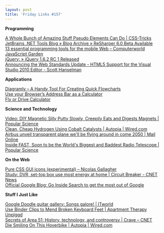 ```yaml
---
layout: post
title: 'Friday Links #157'
---
```

**Programming**

[A Whole Bunch of Amazing Stuff Pseudo Elements Can Do | CSS-Tricks](http://css-tricks.com/pseudo-element-roundup/)   
[JetBrains .NET Tools Blog » Blog Archive » ReSharper 6.0 Beta Available](http://blogs.jetbrains.com/dotnet/2011/06/resharper-60-beta-available/)   
[13 essential programming tools for the mobile Web – Computerworld](http://www.computerworld.com/s/article/9217579/13_essential_programming_tools_for_the_mobile_Web?source=rss_latest_content)   
[JavaScript Garden](http://bonsaiden.github.com/JavaScript-Garden/)   
[jQuery: » jQuery 1.6.2 RC 1 Released](http://blog.jquery.com/2011/06/14/jquery-162rc1-released/)   
[Announcing the Web Standards Update - HTML5 Support for the Visual Studio 2010 Editor - Scott Hanselman](http://www.hanselman.com/blog/AnnouncingTheWebStandardsUpdateHTML5SupportForTheVisualStudio2010Editor.aspx)

**Applications**

[Diagramly – A Handy Tool For Creating Quick Flowcharts](http://www.makeuseof.com/tag/diagramly-handy-tool-creating-quick-flowcharts/)   
[Use your Browser’s Address Bar as a Calculator](http://www.labnol.org/software/web-browser-as-calculator/19557/)   
[Fly or Drive Calculator](http://www.befrugal.com/tools/fly-or-drive-calculator/)

**Science and Technology**

[Video: DIY Magnetic Silly Putty Slowly, Creepily Eats and Digests Magnets | Popular Science](http://www.popsci.com/diy/article/2011-06/video-diy-magnetic-silly-putty-slowly-creepily-eats-and-digests-magnets)   
[Clean, Cheap Hydrogen Using Cobalt Catalysts | Autopia | Wired.com](http://www.wired.com/autopia/2011/06/clean-cheap-hydrogen-using-cobalt-catalysts/)   
[Airbus unveil transparent plane we'll be flying around in come 2050 | Mail Online](http://www.dailymail.co.uk/sciencetech/article-2003052/Airbus-unveil-transparent-plane-flying-come-2050.html)   
[Inside FAST, Soon to be the World's Biggest and Baddest Radio Telescope | Popular Science](http://www.popsci.com/technology/article/2011-06/inside-fast-soon-be-worlds-biggest-and-baddest-radio-telescope)

**On the Web**

[Pure CSS GUI icons (experimental) – Nicolas Gallagher](http://nicolasgallagher.com/pure-css-gui-icons/)   
[Study: DVR, set-top box use most energy at home | Circuit Breaker - CNET News](http://news.cnet.com/8301-31021_3-20071139-260/study-dvr-set-top-box-use-most-energy-at-home/?part=rss&subj=news&tag=2547-1_3-0-20)   
[Official Google Blog: Go Inside Search to get the most out of Google](http://googleblog.blogspot.com/2011/06/go-inside-search-to-get-most-out-of.html)

**Stuff I Just Like**

[Google Doodle guitar gallery: Songs galore! | ITworld](http://www.itworld.com/offbeat/173089/google-doodle-guitar-gallery-songs-galore)   
[Use Binder Clips to Mend Broken Keyboard Feet | Apartment Therapy Unplggd](http://www.unplggd.com/unplggd/how-to/use-binder-clips-to-mend-broken-keyboard-feet-148793)   
[Secrets of Area 51: History, technology, and controversy | Crave – CNET](http://news.cnet.com/8301-17938_105-20070606-1/secrets-of-area-51-history-technology-and-controversy/?part=rss&subj=news&tag=2547-1_3-0-20)   
[Die Smiling On This Hoverbike | Autopia | Wired.com](http://www.wired.com/autopia/2011/06/die-smiling-on-this-hoverbike/)
